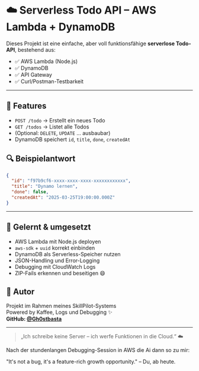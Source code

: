 # ☁️ Serverless Todo API – AWS Lambda + DynamoDB

Dieses Projekt ist eine einfache, aber voll funktionsfähige **serverlose Todo-API**, bestehend aus:

- ✅ AWS Lambda (Node.js)
- ✅ DynamoDB
- ✅ API Gateway
- ✅ Curl/Postman-Testbarkeit

---

## 🚀 Features

- `POST /todo` → Erstellt ein neues Todo  
- `GET /todos` → Listet alle Todos  
- (Optional: `DELETE`, `UPDATE` … ausbaubar)
- DynamoDB speichert `id`, `title`, `done`, `createdAt`



## 🔍 Beispielantwort

```json
{
  "id": "f97b9cf6-xxxx-xxxx-xxxx-xxxxxxxxxxxx",
  "title": "Dynamo lernen",
  "done": false,
  "createdAt": "2025-03-25T19:00:00.000Z"
}
```

---

## 🧠 Gelernt & umgesetzt

- AWS Lambda mit Node.js deployen
- `aws-sdk` + `uuid` korrekt einbinden
- DynamoDB als Serverless-Speicher nutzen
- JSON-Handling und Error-Logging
- Debugging mit CloudWatch Logs
- ZIP-Fails erkennen und beseitigen 😄


## 👤 Autor

Projekt im Rahmen meines SkillPilot-Systems  
Powered by Kaffee, Logs und Debugging ✨  
**GitHub: [@Gh0stbasta](https://github.com/Gh0stbasta)**

---

> „Ich schreibe keine Server – ich werfe Funktionen in die Cloud.“ ☁️


Nach der stundenlangen Debugging-Session in AWS die Ai dann so zu mir:

"It's not a bug, it's a feature-rich growth opportunity." – Du, ab heute.
